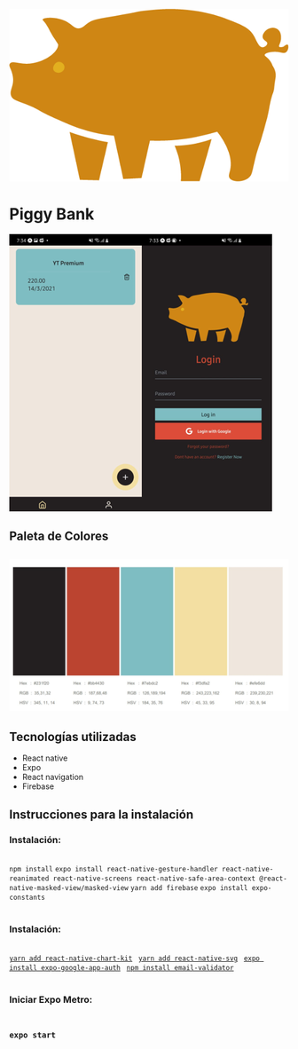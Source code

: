 ![](https://github.com/Mognor19/PiggyBank/blob/develop/assets/LogoPiggyBankNoCoin.png?raw=true)

# Piggy Bank

![](https://github.com/JosueAbisaiLopez0930/imagen/blob/master/New%20folder%20(2)/imagen4.png?raw=true)


<h2>Paleta de Colores<h2>

![](https://github.com/JosueAbisaiLopez0930/imagen/blob/master/New%20folder%20(2)/Paleta%20de%20colores.jpeg?raw=true)  

  
## Tecnologías utilizadas

- React native
- Expo
- React navigation
- Firebase

## Instrucciones para la instalación

<h3>Instalación:</h3><br>
<code>npm install</code>
<code>expo install react-native-gesture-handler react-native-reanimated react-native-screens react-native-safe-area-context @react-native-masked-view/masked-view</code>
<code>yarn add firebase</code>
<code>expo install expo-constants</code>
<br>
<br>
<h3>Instalación:</h3><br>
<code><a href="https://www.npmjs.com/package/react-native-chart-kity">yarn add react-native-chart-kit</a></code>
<code> <a href="https://www.npmjs.com/package/@react-navigation/core">yarn add react-native-svg</a></code>
<code> <a href="https://docs.expo.io/versions/latest/sdk/google/">expo install expo-google-app-auth</a></code>
<code> <a href="http://github.com/manishsaraan/email-validator">npm install email-validator</a></code>
<br>
<br>
<h3>Iniciar Expo Metro:<h3><br>
<code>expo start</code>

